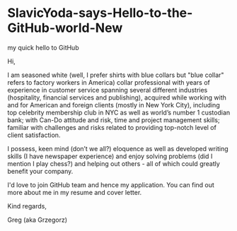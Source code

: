 # SlavicYoda-says-Hello-to-the-GitHub-world-New
my quick hello to GitHub

Hi,

I am seasoned white (well, I prefer shirts with blue collars but "blue collar" refers to factory workers in America) collar professional with years of experience in customer service spanning several different
industries (hospitality, financial services and publishing), acquired while working with and for American and foreign
clients (mostly in New York City), including top celebrity membership club in NYC as well as world’s number 1 custodian bank; with Can-Do attitude and risk, time and project management skills; familiar with challenges and risks related to providing top-notch level of client satisfaction. 

I possess, keen mind (don’t we all?) eloquence as well as developed writing skills (I have newspaper experience) and enjoy solving problems (did I mention I play chess?) and helping out others - all of which could greatly benefit your company.

I'd love to join GitHub team and hence my application. You can find out more about me in my resume and cover letter.

Kind regards,

Greg (aka Grzegorz)
